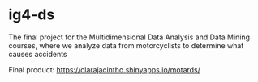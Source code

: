 # ig4-ds
The final project for the Multidimensional Data Analysis and Data Mining courses, where we analyze data from motorcyclists to determine what causes accidents 

Final product: https://clarajacintho.shinyapps.io/motards/

